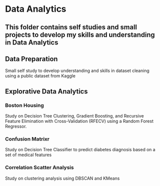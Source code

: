 # Data Analytics
This folder contains self studies and small projects to develop my skills and understanding in Data Analytics
---

## Data Preparation
Small self study to develop understanding and skills in dataset cleaning using a public dataset from Kaggle

## Explorative Data Analytics

### Boston Housing
Study on Decision Tree Clustering, Gradient Boosting, and Recursive Feature Elimination with Cross-Validation (RFECV) using a Random Forest Regressor.

### Confusion Matrixr
Study on Decision Tree Classifier to predict diabetes diagnosis based on a set of medical features

### Correlation Scatter Analysis
Study on clustering analysis using DBSCAN and KMeans
